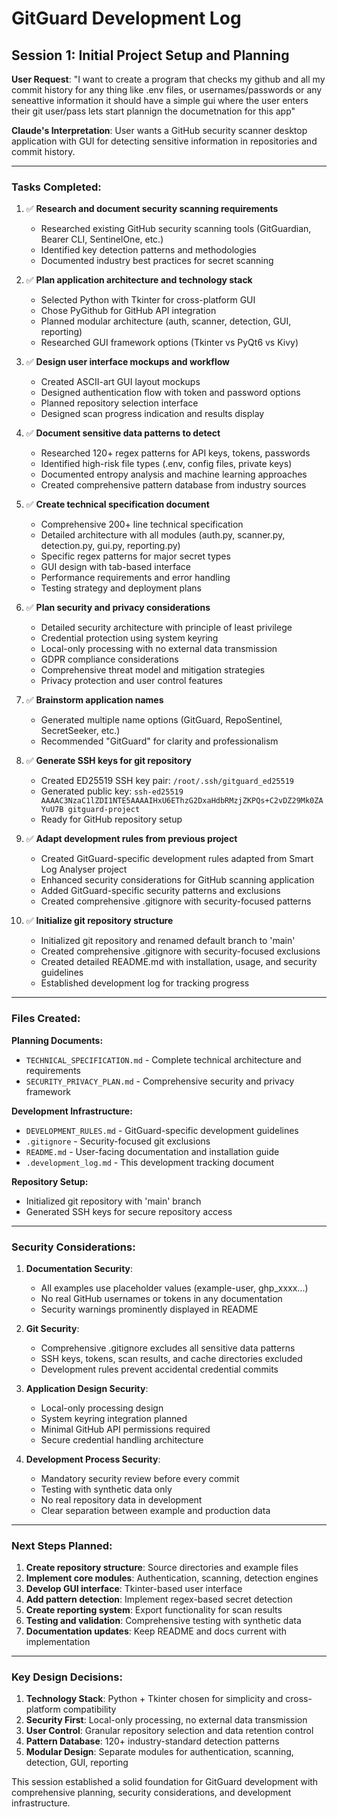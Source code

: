 # GitGuard Development Log

## Session 1: Initial Project Setup and Planning

**User Request**: "I want to create a program that checks my github and all my commit history for any thing like .env files, or usernames/passwords or any seneattive information it should have a simple gui where the user enters their git user/pass lets start plannign the documetnation for this app"

**Claude's Interpretation**: User wants a GitHub security scanner desktop application with GUI for detecting sensitive information in repositories and commit history.

---

### Tasks Completed:

1. ✅ **Research and document security scanning requirements**
   - Researched existing GitHub security scanning tools (GitGuardian, Bearer CLI, SentinelOne, etc.)
   - Identified key detection patterns and methodologies
   - Documented industry best practices for secret scanning

2. ✅ **Plan application architecture and technology stack**
   - Selected Python with Tkinter for cross-platform GUI
   - Chose PyGithub for GitHub API integration
   - Planned modular architecture (auth, scanner, detection, GUI, reporting)
   - Researched GUI framework options (Tkinter vs PyQt6 vs Kivy)

3. ✅ **Design user interface mockups and workflow**
   - Created ASCII-art GUI layout mockups
   - Designed authentication flow with token and password options
   - Planned repository selection interface
   - Designed scan progress indication and results display

4. ✅ **Document sensitive data patterns to detect**
   - Researched 120+ regex patterns for API keys, tokens, passwords
   - Identified high-risk file types (.env, config files, private keys)
   - Documented entropy analysis and machine learning approaches
   - Created comprehensive pattern database from industry sources

5. ✅ **Create technical specification document**
   - Comprehensive 200+ line technical specification
   - Detailed architecture with all modules (auth.py, scanner.py, detection.py, gui.py, reporting.py)
   - Specific regex patterns for major secret types
   - GUI design with tab-based interface
   - Performance requirements and error handling
   - Testing strategy and deployment plans

6. ✅ **Plan security and privacy considerations**
   - Detailed security architecture with principle of least privilege
   - Credential protection using system keyring
   - Local-only processing with no external data transmission
   - GDPR compliance considerations
   - Comprehensive threat model and mitigation strategies
   - Privacy protection and user control features

7. ✅ **Brainstorm application names**
   - Generated multiple name options (GitGuard, RepoSentinel, SecretSeeker, etc.)
   - Recommended "GitGuard" for clarity and professionalism

8. ✅ **Generate SSH keys for git repository**
   - Created ED25519 SSH key pair: `/root/.ssh/gitguard_ed25519`
   - Generated public key: `ssh-ed25519 AAAAC3NzaC1lZDI1NTE5AAAAIHxU6EThzG2DxaHdbRMzjZKPQs+C2vDZ29Mk0ZAYuU7B gitguard-project`
   - Ready for GitHub repository setup

9. ✅ **Adapt development rules from previous project**
   - Created GitGuard-specific development rules adapted from Smart Log Analyser project
   - Enhanced security considerations for GitHub scanning application
   - Added GitGuard-specific security patterns and exclusions
   - Created comprehensive .gitignore with security-focused patterns

10. ✅ **Initialize git repository structure**
    - Initialized git repository and renamed default branch to 'main'
    - Created comprehensive .gitignore with security-focused exclusions
    - Created detailed README.md with installation, usage, and security guidelines
    - Established development log for tracking progress

---

### Files Created:

**Planning Documents:**
- `TECHNICAL_SPECIFICATION.md` - Complete technical architecture and requirements
- `SECURITY_PRIVACY_PLAN.md` - Comprehensive security and privacy framework

**Development Infrastructure:**
- `DEVELOPMENT_RULES.md` - GitGuard-specific development guidelines
- `.gitignore` - Security-focused git exclusions
- `README.md` - User-facing documentation and installation guide
- `.development_log.md` - This development tracking document

**Repository Setup:**
- Initialized git repository with 'main' branch
- Generated SSH keys for secure repository access

---

### Security Considerations:

1. **Documentation Security**:
   - All examples use placeholder values (example-user, ghp_xxxx...)
   - No real GitHub usernames or tokens in any documentation
   - Security warnings prominently displayed in README

2. **Git Security**:
   - Comprehensive .gitignore excludes all sensitive data patterns
   - SSH keys, tokens, scan results, and cache directories excluded
   - Development rules prevent accidental credential commits

3. **Application Design Security**:
   - Local-only processing design
   - System keyring integration planned
   - Minimal GitHub API permissions required
   - Secure credential handling architecture

4. **Development Process Security**:
   - Mandatory security review before every commit
   - Testing with synthetic data only
   - No real repository data in development
   - Clear separation between example and production data

---

### Next Steps Planned:

1. **Create repository structure**: Source directories and example files
2. **Implement core modules**: Authentication, scanning, detection engines
3. **Develop GUI interface**: Tkinter-based user interface
4. **Add pattern detection**: Implement regex-based secret detection
5. **Create reporting system**: Export functionality for scan results
6. **Testing and validation**: Comprehensive testing with synthetic data
7. **Documentation updates**: Keep README and docs current with implementation

---

### Key Design Decisions:

1. **Technology Stack**: Python + Tkinter chosen for simplicity and cross-platform compatibility
2. **Security First**: Local-only processing, no external data transmission
3. **User Control**: Granular repository selection and data retention control
4. **Pattern Database**: 120+ industry-standard detection patterns
5. **Modular Design**: Separate modules for authentication, scanning, detection, GUI, reporting

This session established a solid foundation for GitGuard development with comprehensive planning, security considerations, and development infrastructure.